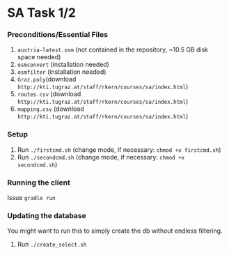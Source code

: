 # SA Task 1/2

### Preconditions/Essential Files

  1. `austria-latest.osm` (not contained in the repository, ~10.5 GB disk space needed)
  2. `osmconvert` (installation needed)
  3. `osmfilter` (installation needed)
  4. `Graz.poly`(download `http://kti.tugraz.at/staff/rkern/courses/sa/index.html`)
  5. `routes.csv` (download `http://kti.tugraz.at/staff/rkern/courses/sa/index.html`)
  6. `mapping.csv` (download `http://kti.tugraz.at/staff/rkern/courses/sa/index.html`)

### Setup

  1. Run `./firstcmd.sh` (change mode, if necessary: `chmod +x firstcmd.sh`)
  2. Run `./secondcmd.sh` (change mode, if necessary: `chmod +x secondcmd.sh`)

### Running the client

Issue `gradle run`

### Updating the database

You might want to run this to simply create the db without endless filtering.

  1. Run `./create_select.sh`
